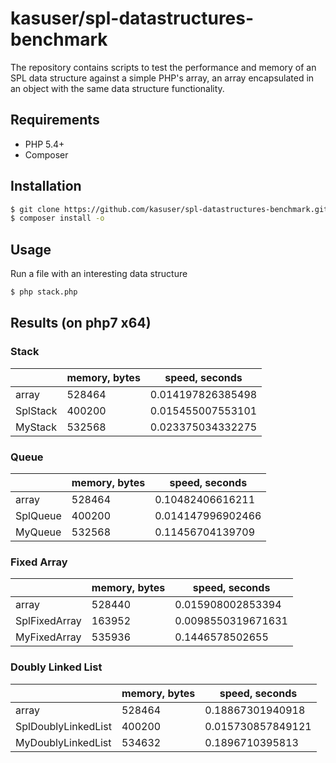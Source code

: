 # kasuser/spl-datastructures-benchmark

The repository contains scripts to test the performance and memory of an SPL data structure against a simple PHP's array, an array encapsulated in an object with the same data structure functionality.

## Requirements

* PHP 5.4+
* Composer

## Installation

```bash
$ git clone https://github.com/kasuser/spl-datastructures-benchmark.git
$ composer install -o
```

## Usage

Run a file with an interesting data structure

```bash
$ php stack.php
```

## Results (on php7 x64)

### Stack

| |memory, bytes|speed, seconds|
|---|---|---|
|array|528464|0.014197826385498|
|SplStack|400200|0.015455007553101|
|MyStack|532568|0.023375034332275|

### Queue

| |memory, bytes|speed, seconds|
|---|---|---|
|array|528464|0.10482406616211|
|SplQueue|400200|0.014147996902466|
|MyQueue|532568|0.11456704139709|

### Fixed Array

| |memory, bytes|speed, seconds|
|---|---|---|
|array|528440|0.015908002853394|
|SplFixedArray|163952|0.0098550319671631|
|MyFixedArray|535936|0.1446578502655|

### Doubly Linked List

| |memory, bytes|speed, seconds|
|---|---|---|
|array|528464|0.18867301940918|
|SplDoublyLinkedList|400200|0.015730857849121|
|MyDoublyLinkedList|534632|0.1896710395813|
